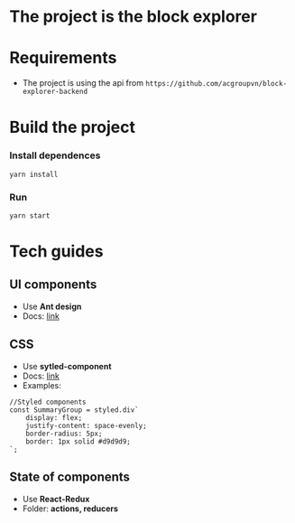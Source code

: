 # The project is the block explorer

# Requirements

- The project is using the api from `https://github.com/acgroupvn/block-explorer-backend`

# Build the project

### Install dependences

`yarn install`

### Run

`yarn start`

# Tech guides

## UI components

- Use **Ant design**
- Docs: [link](https://ant.design/components/overview/)

## CSS

- Use **sytled-component**
- Docs: [link](https://styled-components.com/)
- Examples:

```
//Styled components
const SummaryGroup = styled.div`
	display: flex;
	justify-content: space-evenly;
	border-radius: 5px;
	border: 1px solid #d9d9d9;
`;
```

## State of components

- Use **React-Redux**
- Folder: **actions, reducers**
